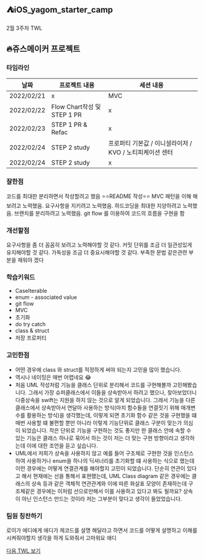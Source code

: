 ## ⛺️iOS_yagom_starter_camp

2월 3주차 TWL

## 🔥쥬스메이커 프로젝트
### 타임라인

|날짜|프로젝트 내용|세션 내용|
|------|---|---|
|2022/02/21| x  | MVC  |
|2022/02/22|Flow Chart작성 및 STEP 1 PR|x|
|2022/02/23|STEP 1 PR & Refac| x |
|2022/02/24|STEP 2 study |프로퍼티 기본값 / 이니셜라이저 / KVO / 노티피케이션 센터|
|2022/02/24|STEP 2 study|x|

### 잘한점
코드를 최대한 분리하면서 작성할려고 했음
⭐️⭐️README 작성⭐️⭐️
MVC 패턴을  이해 해보려고 노력했음.
요구사항을 지키려고 노력했음.
하드코딩을 최대한 지양하려고 노력했음.
브랜치를 분리하려고 노력했음.
git flow 를 이용하여  코드의 흐름을 구현을 함

### 개선할점
요구사항을 좀 더 꼼꼼히 보려고 노력해야할 것 같다.
커밋 단위를 조금 더 일관성있게 유지해야할 것 같다.
가독성을 조금 더 중요시해야할 것 같다.
부족한 문법 같은관련  부분을 채워야 겠다 


### 학습키워드
- CaseIterable
- enum - associated value
- git flow
- MVC
- 초기화
- do try catch
- class & struct
- 저장 프로퍼티


### 고민한점
-  어떤 경우에 class 와 struct를 적정하게 써야 되는지 고민을 많이 했습니다.
- 역시나 네이밍은 매번 어렵네요 😂
- 처음 UML 작성처럼 기능을 클래스 단위로 분리해서 코드를 구현해볼까 고민해봤습니다. 그래서 가장 슈퍼클래스에서 이들을 상속받아서 하려고 했으나, 찾아보았더니 다중상속을 swift는 지원을 하지 않는 것으로 알게 되었습니다. 그래서 기능을 다른 클래스에서 상속받아서 연달아 사용하는 방식(마치 함수들을 연결짓기 위해 매개변수를 활용하는 방식)을 생각했는데, 이렇게 되면 초기화 함수 같은 것을 구현했을 떄 매번 사용할 떄 불편할 뿐만 아니라 이렇게 기능단위로 클래스 구분이 맞는가 의심이 되었습니다. 작은 단위로 기능을 구현하는 것도 좋지만 한 클래스 안에 속할 수 있는 기능은 클래스 하나로 묶어서 하는 것이 저는 더 맞는 구현 방향이라고 생각하는데 이에 대한 조언을 듣고 싶습니다.
- UML에서 저희가 상속을 사용하지 않고 예를 들어 구조체로 구현한 것을 인스턴스하여 사용하거나 enum을 하나의 딕셔너리를 초기화할 떄 사용하는 식으로 했는데 이런 경우에는 어떻게 연결관계를 해야할지 고민이 되었습니다. 단순히 연관이 있다고 해서 현재에는 선을 통해서 표현했는데, UML Class diagram 같은 경우에는 클래스의 상속 등과 같은 객체적 연관관계와 이에 따른 화살표 모양이 존재하는데 구조체같은 경우에는 이처럼 선으로만해서 이를 사용하고 있다고 봐도 될까요? 상속이 아닌 인스턴스 만드는 것이라 저는 그부분이 맞다고 생각이 들었었습니다.





### 팀원 칭찬하기
로이가 에디에게
에디가 제코드를 설명 해달라고 하면서 코드를 어떻게 설명하고 이해를 시켜줘야할지 생각을 하게 도와줘서 고마워요 애디

[다음 TWL 보기]()
